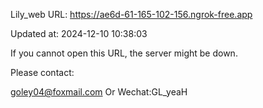 Lily_web URL: https://ae6d-61-165-102-156.ngrok-free.app

Updated at: 2024-12-10 10:38:03

If you cannot open this URL, the server might be down.

Please contact: 

goley04@foxmail.com Or Wechat:GL_yeaH